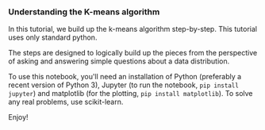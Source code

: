 ### Understanding the K-means algorithm

In this tutorial, we build up the k-means algorithm step-by-step. This tutorial uses only standard python.

The steps are designed to logically build up the pieces from the perspective of asking and answering simple questions about a data distribution.

To use this notebook, you'll need an installation of Python (preferably a recent version of Python 3), Jupyter (to run the notebook, `pip install jupyter`) and matplotlib (for the plotting, `pip install matplotlib`). 
To solve any real problems, use scikit-learn.

Enjoy!
